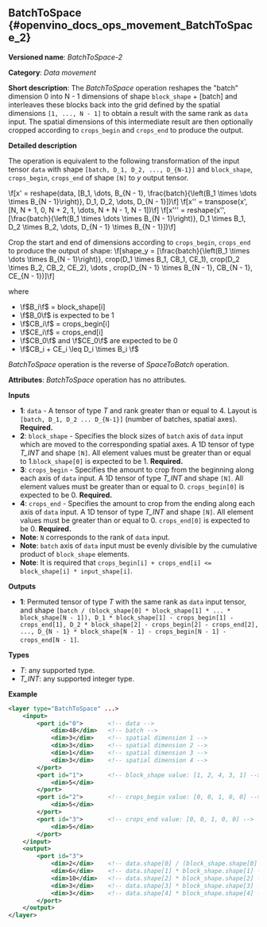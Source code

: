 ## BatchToSpace <a name="BatchToSpace"></a> {#openvino_docs_ops_movement_BatchToSpace_2}

**Versioned name**: *BatchToSpace-2*

**Category**: *Data movement*

**Short description**: The *BatchToSpace* operation reshapes the "batch" dimension 0 into N - 1 dimensions of shape `block_shape` + [batch] and interleaves these blocks back into the grid defined by the spatial dimensions `[1, ..., N - 1]` to obtain a result with the same rank as `data` input. The spatial dimensions of this intermediate result are then optionally cropped according to `crops_begin` and `crops_end` to produce the output.

**Detailed description**

The operation is equivalent to the following transformation of the input tensor `data` with shape `[batch, D_1, D_2, ..., D_{N-1}]` and `block_shape`, `crops_begin`, `crops_end` of shape `[N]` to *y* output tensor.

\f[x' = reshape(data, [B_1, \dots, B_{N - 1}, \frac{batch}{\left(B_1 \times \dots \times B_{N - 1}\right)}, D_1, D_2, \dots, D_{N - 1}])\f]
\f[x'' = transpose(x', [N, N + 1, 0, N + 2, 1, \dots, N + N - 1, N - 1])\f]
\f[x''' = reshape(x'', [\frac{batch}{\left(B_1 \times \dots \times B_{N - 1}\right)}, D_1 \times B_1, D_2 \times B_2, \dots, D_{N - 1} \times B_{N - 1}])\f]

Crop the start and end of dimensions according to `crops_begin`, `crops_end` to produce the output of shape:
\f[shape_y = [\frac{batch}{\left(B_1 \times \dots \times B_{N - 1}\right)}, crop(D_1 \times B_1, CB_1, CE_1), crop(D_2 \times B_2, CB_2, CE_2), \dots , crop(D_{N - 1} \times B_{N - 1}, CB_{N - 1}, CE_{N - 1})]\f]

where

- \f$B_i\f$ = block_shape[i]
- \f$B_0\f$ is expected to be 1
- \f$CB_i\f$ = crops_begin[i]
- \f$CE_i\f$ = crops_end[i]
- \f$CB_0\f$ and \f$CE_0\f$ are expected to be 0
- \f$CB_i + CE_i \leq D_i \times B_i \f$

*BatchToSpace* operation is the reverse of *SpaceToBatch* operation.

**Attributes**: *BatchToSpace* operation has no attributes.

**Inputs**

*   **1**: `data` - A tensor of type *T* and rank greater than or equal to 4. Layout is `[batch, D_1, D_2 ... D_{N-1}]` (number of batches, spatial axes). **Required.**
*   **2**: `block_shape` - Specifies the block sizes of `batch` axis of `data` input which are moved to the corresponding spatial axes. A 1D tensor of type *T_INT* and shape `[N]`. All element values must be greater than or equal to 1.`block_shape[0]` is expected to be 1. **Required.**
*   **3**: `crops_begin` - Specifies the amount to crop from the beginning along each axis of `data` input. A 1D tensor of type *T_INT* and shape `[N]`. All element values must be greater than or equal to 0. `crops_begin[0]` is expected to be 0. **Required.**
*   **4**: `crops_end` - Specifies the amount to crop from the ending along each axis of `data` input. A 1D tensor of type *T_INT* and shape `[N]`. All element values must be greater than or equal to 0. `crops_end[0]` is expected to be 0. **Required.**
*   **Note**: `N` corresponds to the rank of `data` input.
*   **Note**: `batch` axis of `data` input must be evenly divisible by the cumulative product of `block_shape` elements.
*   **Note**: It is required that `crops_begin[i] + crops_end[i] <= block_shape[i] * input_shape[i]`.

**Outputs**

*   **1**: Permuted tensor of type *T* with the same rank as `data` input tensor, and shape `[batch / (block_shape[0] * block_shape[1] * ... * block_shape[N - 1]), D_1 * block_shape[1] - crops_begin[1] - crops_end[1], D_2 * block_shape[2] - crops_begin[2] - crops_end[2], ..., D_{N - 1} * block_shape[N - 1] - crops_begin[N - 1] - crops_end[N - 1]`.

**Types**

* *T*: any supported type.
* *T_INT*: any supported integer type.

**Example**

```xml
<layer type="BatchToSpace" ...>
    <input>
        <port id="0">       <!-- data -->
            <dim>48</dim>   <!-- batch -->
            <dim>3</dim>    <!-- spatial dimension 1 -->   
            <dim>3</dim>    <!-- spatial dimension 2 -->
            <dim>1</dim>    <!-- spatial dimension 3 -->
            <dim>3</dim>    <!-- spatial dimension 4 -->
        </port>
        <port id="1">       <!-- block_shape value: [1, 2, 4, 3, 1] -->
            <dim>5</dim>  
        </port>
        <port id="2">       <!-- crops_begin value: [0, 0, 1, 0, 0] -->
            <dim>5</dim>
        </port>
        <port id="3">       <!-- crops_end value: [0, 0, 1, 0, 0] -->
            <dim>5</dim>
        </port>
    </input>
    <output>
        <port id="3">      
            <dim>2</dim>    <!-- data.shape[0] / (block_shape.shape[0] * block_shape.shape[1] * ... * block_shape.shape[4]) -->
            <dim>6</dim>    <!-- data.shape[1] * block_shape.shape[1] - crops_begin[1] - crops_end[1]-->
            <dim>10</dim>   <!-- data.shape[2] * block_shape.shape[2] - crops_begin[2] - crops_end[2] -->
            <dim>3</dim>    <!-- data.shape[3] * block_shape.shape[3] - crops_begin[3] - crops_end[3] -->
            <dim>3</dim>    <!-- data.shape[4] * block_shape.shape[4] - crops_begin[4] - crops_end[4] -->
        </port>
    </output>
</layer>
```
